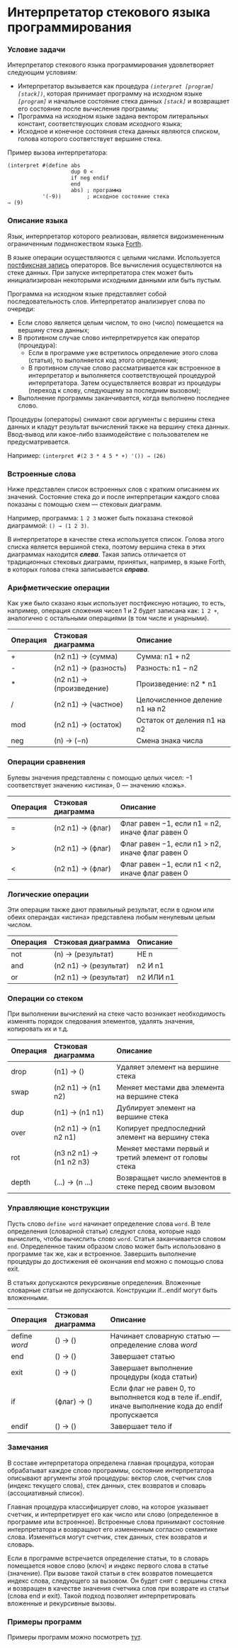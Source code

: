 # Интерпретатор стекового языка программирования

### Условие задачи

Интерпретатор стекового языка программирования удовлетворяет следующим условиям:
* Интерпретатор вызывается как процедура *`(interpret [program] [stack])`*, которая принимает программу на исходном языке *`[program]`* и начальное состояние стека данных *`[stack]`* и возвращает его состояние после вычисления программы;
* Программа на исходном языке задана вектором литеральных констант, соответствующих словам исходного языка;
* Исходное и конечное состояния стека данных являются списком, голова которого соответствует вершине стека.

Пример вызова интерпретатора:

```
(interpret #(define abs 
                    dup 0 < 
                    if neg endif 
                    end 
                    abs) ; программа
           '(-9))        ; исходное состояние стека
⇒ (9)
```

### Описание языка

Язык, интерпретатор которого реализован, является видоизмененным ограниченным подмножеством языка [Forth](http://ru.wikipedia.org/wiki/Forth).

В языке операции осуществляются с целыми числами. Используется [постфиксная запись](https://ru.wikipedia.org/wiki/Обратная_польская_запись) операторов. Все вычисления осуществляются на стеке данных. При запуске интерпретатора стек может быть инициализирован некоторыми исходными данными или быть пустым.

Программа на исходном языке представляет собой последовательность слов. Интерпретатор анализирует слова по очереди:
* Если слово является целым числом, то оно (число) помещается на вершину стека данных;
* В противном случае слово интерпретируется как оператор (процедура):
    * Если в программе уже встретилось определение этого слова (статья), то выполняется код этого определения;
    * В противном случае слово рассматривается как встроенное в интерпретатор и выполняется соответствующей процедурой интерпретатора. Затем осуществляется возврат из процедуры (переход к слову, следующему за последним вызовом);
* Выполнение программы заканчивается, когда выполнено последнее слово.

Процедуры (операторы) снимают свои аргументы с вершины стека данных и кладут результат вычислений также на вершину стека данных. Ввод-вывод или какое-либо взаимодействие с пользователем не предусматривается.

Например: `(interpret #(2 3 * 4 5 * +) '()) ⇒ (26)`

### Встроенные слова

Ниже представлен список встроенных слов с кратким описанием их значений. Состояние стека до и после интерпретации каждого слова показаны с помощью схем — стековых диаграмм. 

Например, программа: `1 2 3` может быть показана стековой диаграммой: `() → (1 2 3)`.

В интерпретаторе в качестве стека используется список. Голова этого списка является вершиной стека, поэтому вершина стека в этих диаграммах находится ***слева***. Такая запись отличается от традиционных стековых диаграмм, принятых, например, в языке Forth, в которых голова стека записывается ***справа***.

### Арифметические операции

Как уже было сказано язык использует постфиксную нотацию, то есть, например, операция сложения чисел 1 и 2 будет записана как: `1 2 +`, аналогично с остальными операциями (в том числе и унарными).

Операция             | Стэковая диаграмма                  | Описание 
:------------------- | :---------------------------------- | :-------------------------------
\+                   | (n2 n1) → (сумма)                  | Cумма: n1 + n2
\-                   | (n2 n1) → (разность)               | Разность: n1 − n2
\*                   | (n2 n1) → (произведение)           | Произведение: n2 * n1
/                    | (n2 n1) → (частное)                | Целочисленное деление n1 на n2
mod                  | (n2 n1) → (остаток)                | Остаток от деления n1 на n2
neg                  | (n) → (−n)                         | Смена знака числа

### Операции сравнения

Булевы значения представлены с помощью целых чисел: −1 соответствует значению «истина», 0 — значению «ложь».

Операция             | Стэковая диаграмма                  | Описание 
:------------------- | :---------------------------------- | :----------------------------------
\=                   | (n2 n1) → (флаг)                   | Флаг равен −1, если n1 = n2, иначе флаг равен 0
\>                   | (n2 n1) → (флаг)                   | Флаг равен −1, если n1 > n2, иначе флаг равен 0
<                    | (n2 n1) → (флаг)                   | Флаг равен −1, если n1 < n2, иначе флаг равен 0

### Логические операции

Эти операции также дают правильный результат, если в одном или обеих операндах «истина» представлена любым ненулевым целым числом.

Операция             | Стэковая диаграмма                  | Описание 
:------------------- | :---------------------------------- | :-----------
not                  | (n) → (результат)                  | НЕ n
and                  | (n2 n1) → (результат)              | n2 И n1
or                   | (n2 n1) → (результат)              | n2 ИЛИ n1

### Операции со стеком

При выполнении вычислений на стеке часто возникает необходимость изменять порядок следования элементов, удалять значения, копировать их и т.д. 

Операция             | Стэковая диаграмма                  | Описание 
:------------------- | :---------------------------------- | :----------------------------------
drop                 | (n1) → ()                          | Удаляет элемент на вершине стека
swap                 | (n2 n1) → (n1 n2)                  | Меняет местами два элемента на вершине стека
dup                  | (n1) → (n1 n1)                     | Дублирует элемент на вершине стека
over                 | (n2 n1) → (n1 n2 n1)               | Копирует предпоследний элемент на вершину стека
rot                  | (n3 n2 n1) → (n1 n2 n3)            | Меняет местами первый и третий элемент от головы стека
depth                | (...) → (n ...)                    | Возвращает число элементов в стеке перед своим вызовом

### Управляющие конструкции

Пусть слово `define word` начинает определение слова `word`. В теле определения (словарной статьи) следуют слова, которые надо вычислить, чтобы вычислить слово `word`. Статья заканчивается словом `end`. Определенное таким образом слово может быть использовано в программе так же, как и встроенное. Завершить выполнение процедуры до достижения её окончания end можно с помощью слова exit. 

В статьях допускаются рекурсивные определения. Вложенные словарные статьи не допускаются. Конструкции if...endif могут быть вложенными.

Операция             | Стэковая диаграмма                  | Описание 
:------------------- | :---------------------------------- | :-----------------------------------
define *word*        | () → ()                            | Начинает словарную статью — определение слова *word*
end                  | () → ()                            | Завершает статью
exit                 | () → ()                            | Завершает выполнение процедуры (кода статьи)
if                   | (флаг) → ()                        | Если флаг не равен 0, то выполняется код в теле if..endif, иначе выполнение кода до endif пропускается
endif                | () → ()                            | Завершает тело if

### Замечания

В составе интерпретатора определена главная процедура, которая обрабатыват каждое слово программы, состояние интерпретатора описывают аргументы этой процедуры: вектор слов, счетчик слов (индекс текущего слова), стек данных, стек возвратов и словарь (ассоциативный список).

Главная процедура классифицирует слово, на которое указывает счетчик, и интерпретирует его как число или слово (определенное в программе или встроенное). Встроенные слова принимают состояние интерпретатора и возвращают его измененным согласно семантике слова. Изменяться могут счетчик, стек данных, стек возвратов и словарь.

Если в программе встречается определение статьи, то в словарь помещается новое слово (ключ) и индекс первого слова в статье (значение). При вызове такой статьи в стек возвратов помещается индекс слова, следующего за вызовом. Он будет снят с вершины стека и возвращен в качестве значения счетчика слов при возврате из статьи (слова end и exit). Такой подход позволяет интерпретировать вложенные и рекурсивные вызовы.

### Примеры программ

Примеры программ можно посмотреть [тут](examples.md).